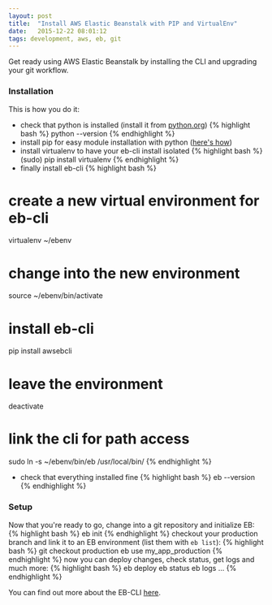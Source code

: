 ```yaml
---
layout: post
title:  "Install AWS Elastic Beanstalk with PIP and VirtualEnv"
date:   2015-12-22 08:01:12
tags: development, aws, eb, git
---
```

Get ready using AWS Elastic Beanstalk by installing the CLI and upgrading your git workflow.

### Installation

This is how you do it:

* check that python is installed (install it from [python.org][python_install])
{% highlight bash %}
python --version
{% endhighlight %}
* install pip for easy module installation with python ([here's how][pip_install])
* install virtualenv to have your eb-cli install isolated
{% highlight bash %}
(sudo) pip install virtualenv
{% endhighlight %}
* finally install eb-cli
{% highlight bash %}
# create a new virtual environment for eb-cli
virtualenv ~/ebenv
# change into the new environment
source ~/ebenv/bin/activate
# install eb-cli
pip install awsebcli
# leave the environment
deactivate
# link the cli for path access
sudo ln -s ~/ebenv/bin/eb /usr/local/bin/
{% endhighlight %}
* check that everything installed fine
{% highlight bash %}
eb --version
{% endhighlight %}

### Setup

Now that you're ready to go, change into a git repository and initialize EB:
{% highlight bash %}
eb init
{% endhighlight %}
checkout your production branch and link it to an EB environment (list them with `eb list`):
{% highlight bash %}
git checkout production
eb use my_app_production
{% endhighlight %}
now you can deploy changes, check status, get logs and much more:
{% highlight bash %}
eb deploy
eb status
eb logs
...
{% endhighlight %}

You can find out more about the EB-CLI [here][eb_cli_commands].

[python_install]: https://www.python.org/downloads/
[pip_install]: https://pip.pypa.io/en/stable/installing/
[eb_cli_commands]: http://docs.aws.amazon.com/elasticbeanstalk/latest/dg/eb3-cmd-commands.html
